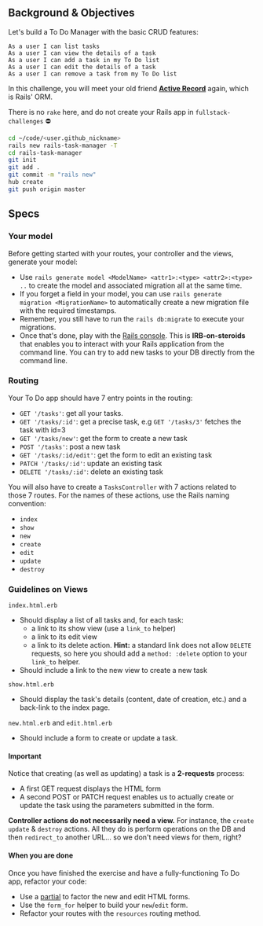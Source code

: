 ## Background & Objectives

Let's build a To Do Manager with the basic CRUD features:

```
As a user I can list tasks
As a user I can view the details of a task
As a user I can add a task in my To Do list
As a user I can edit the details of a task
As a user I can remove a task from my To Do list
```

In this challenge, you will meet your old friend [**Active Record**](http://guides.rubyonrails.org/active_record_basics.html) again, which is Rails' ORM.

There is no `rake` here, and do not create your Rails app in `fullstack-challenges` ⛔️

```bash
cd ~/code/<user.github_nickname>
rails new rails-task-manager -T
cd rails-task-manager
git init
git add .
git commit -m "rails new"
hub create
git push origin master
```

## Specs

### Your model

Before getting started with your routes, your controller and the views, generate your model:

- Use `rails generate model <ModelName> <attr1>:<type> <attr2>:<type> ..` to create the model and associated migration all at the same time.
- If you forget a field in your model, you can use `rails generate migration <MigrationName>` to automatically create a new migration file with the required timestamps.
- Remember, you still have to run the `rails db:migrate` to execute your migrations.
- Once that's done, play with the [Rails console](http://guides.rubyonrails.org/command_line.html#rails-console). This is **IRB-on-steroids** that enables you to interact with your Rails application from the command line. You can try to add new tasks to your DB directly from the command line.

### Routing

Your To Do app should have 7 entry points in the routing:

- `GET '/tasks'`: get all your tasks.
- `GET '/tasks/:id'`: get a precise task, e.g `GET '/tasks/3'` fetches the task with id=3
- `GET '/tasks/new'`: get the form to create a new task
- `POST '/tasks'`: post a new task
- `GET '/tasks/:id/edit'`: get the form to edit an existing task
- `PATCH '/tasks/:id'`: update an existing task
- `DELETE '/tasks/:id'`: delete an existing task

You will also have to create a `TasksController` with 7 actions related to those 7 routes. For the names of these actions, use the Rails naming convention:

- `index`
- `show`
- `new`
- `create`
- `edit`
- `update`
- `destroy`

### Guidelines on Views

`index.html.erb`

- Should display a list of all tasks and, for each task:
  - a link to its show view (use a `link_to` helper)
  - a link to its edit view
  - a link to its delete action. **Hint:** a standard link does not allow `DELETE` requests, so here you should add a `method: :delete` option to your `link_to` helper.
- Should include a link to the new view to create a new task

`show.html.erb`

- Should display the task's details (content, date of creation, etc.) and a back-link to the index page.

`new.html.erb` and `edit.html.erb`

- Should include a form to create or update a task.

#### Important

Notice that creating (as well as updating) a task is a **2-requests** process:

- A first GET request displays the HTML form
- A second POST or PATCH request enables us to actually create or update the task using the parameters submitted in the form.

**Controller actions do not necessarily need a view.** For instance, the `create` `update` & `destroy` actions. All they do is perform operations on the DB and then `redirect_to` another URL... so we don't need views for them, right?

#### When you are done

Once you have finished the exercise and have a fully-functioning To Do app, refactor your code:

- Use a [partial](http://guides.rubyonrails.org/layouts_and_rendering.html) to factor the new and edit HTML forms.
- Use the `form_for` helper to build your `new`/`edit` form.
- Refactor your routes with the `resources` routing method.
